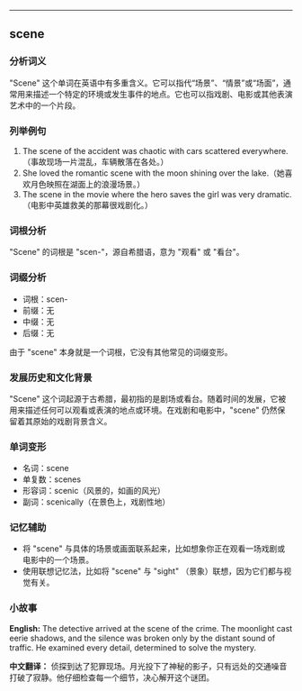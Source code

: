 
---------------
## scene
### 分析词义
"Scene" 这个单词在英语中有多重含义。它可以指代“场景”、“情景”或“场面”，通常用来描述一个特定的环境或发生事件的地点。它也可以指戏剧、电影或其他表演艺术中的一个片段。

### 列举例句
1. The scene of the accident was chaotic with cars scattered everywhere.（事故现场一片混乱，车辆散落在各处。）
2. She loved the romantic scene with the moon shining over the lake.（她喜欢月色映照在湖面上的浪漫场景。）
3. The scene in the movie where the hero saves the girl was very dramatic.（电影中英雄救美的那幕很戏剧化。）

### 词根分析
"Scene" 的词根是 "scen-"，源自希腊语，意为 "观看" 或 "看台"。

### 词缀分析
- 词根：scen-
- 前缀：无
- 中缀：无
- 后缀：无

由于 "scene" 本身就是一个词根，它没有其他常见的词缀变形。

### 发展历史和文化背景
"Scene" 这个词起源于古希腊，最初指的是剧场或看台。随着时间的发展，它被用来描述任何可以观看或表演的地点或环境。在戏剧和电影中，"scene" 仍然保留着其原始的戏剧背景含义。

### 单词变形
- 名词：scene
- 单复数：scenes
- 形容词：scenic（风景的，如画的风光）
- 副词：scenically（在景色上，戏剧性地）

### 记忆辅助
- 将 "scene" 与具体的场景或画面联系起来，比如想象你正在观看一场戏剧或电影中的一个场景。
- 使用联想记忆法，比如将 "scene" 与 "sight" （景象）联想，因为它们都与视觉有关。

### 小故事
**English:**
The detective arrived at the scene of the crime. The moonlight cast eerie shadows, and the silence was broken only by the distant sound of traffic. He examined every detail, determined to solve the mystery.

**中文翻译：**
侦探到达了犯罪现场。月光投下了神秘的影子，只有远处的交通噪音打破了寂静。他仔细检查每一个细节，决心解开这个谜团。

